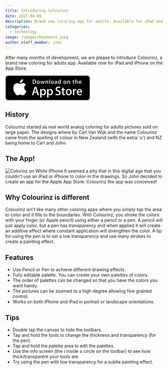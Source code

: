 ```yaml
---
title: Introducing Colourinz
date: 2017-04-09
description: Brand new coloring app for adults. Available for iPad and iPhone on the App Store.
categories:
  - technology
image: /images/Keyboard.jpeg
author_staff_member: john
---
```


After many months of development, we are please to introduce Colourinz, a brand new coloring for adults app. Available now for iPad and iPhone on the App Store.

[![App Store Badge](/images/AppStore.svg)](https://appsto.re/nz/V3bqhb.i)

## History
Colourinz started as real world analog coloring for adults pictures sold on large paper. The designs where by Carl Van Wijk and the name Colourinz came from the spelling of colour in New Zealand (with the extra 'u') and NZ being home to Carl and John.

## The App!
![Colorinz on White iPhone](/images/Colourinz.png)
It seemed a pity that in this digital age that you couldn't use an iPad or iPhone to color-in the drawings. So John decided to create an app for the Apple App Store. Colourinz the app was conceived!

## Why Colourinz is different
Colourinz isn't like many other coloring apps where you simply tap the area to color and it fills to the boundaries. With Colourinz, you stroke the colors with your finger (or Apple pencil) using either a pencil or a pen. A pencil will just apply color, but a pen has transparency and when applied it will create an additive effect where constant application will strengthen the color. A tip for using the pen is to set a low transparency and use many strokes to create a painting effect.

## Features
- Use Pencil or Pen to achieve different drawing effects.
- Fully editable palette. You can create your own palettes of colors.
- The order of palettes can be changed so that you have the colors you want handy.
- The pictures can be zoomed to a high degree allowing fine grained control.
- Works on both iPhone and iPad in portrait or landscape orientations.

## Tips
- Double tap the canvas to hide the toolbars.
- Tap and hold the tools to change the thickness and transparency (for the pen).
- Tap and hold the palette area to edit the palettes.
- Use the info screen (the i inside a circle on the toolbar) to see how thick/transparent your tools are.
- Try using the pen with low transparency for a subtle painting effect.
